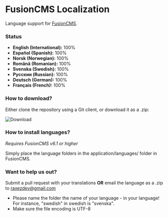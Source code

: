 FusionCMS Localization
======================

Language support for [FusionCMS](http://fusion.raxezdev.com).

### Status
* **English (International):** 100%
* **Español (Spanish):** 100%
* **Norsk (Norwegian):** 100%
* **Română (Romanian):** 100%
* **Svenska (Swedish):** 100%
* **Pусскии (Russian):** 100%
* **Deutsch (German):** 100%
* **Français (French):** 100%

### How to download?
Either clone the repository using a Git client, or download it as a .zip:

![Download](http://cdn.raxezdev.com/p/511ce8dc509b1.png)

### How to install languages?
*Requires FusionCMS v6.1 or higher*

Simply place the language folders in the application/languages/ folder in FusionCMS.

### Want to help us out?
Submit a pull request with your translations **OR** email the language as a .zip to raxezdev@gmail.com

- Please name the folder the name of your language - in your language! For instance, "swedish" in swedish is "svenska".
- Make sure the file encoding is UTF-8
